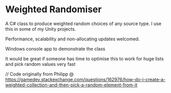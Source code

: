 # Weighted Randomiser
 A C# class to produce weighted random choices of any source type. I use this in some of my Unity projects.
 
 Performance, scalability and non-allocating updates welcomed.
 
 Windows console app to demonstrate the class
 
 It would be great if someone has time to optimise this to work for huge lists and pick random values very fast
 
// Code originally from Philipp @ https://gamedev.stackexchange.com/questions/162976/how-do-i-create-a-weighted-collection-and-then-pick-a-random-element-from-it
 
 
